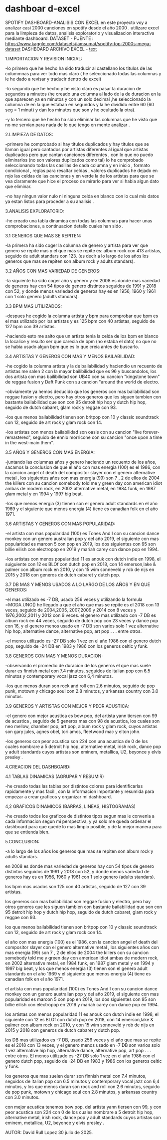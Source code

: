 # dashboar  d-excel 
SPOTIFY DASHBOARD-ANALISIS CON EXCEL 
en este proyecto voy a analizar casi 2000 canciones en spotify desde el año 2000 .
utilizare excel para la limpieza de datos, analisis exploratorio y visualizacion interactiva mediante dashboard. 
DATASET - FUENTE : https://www.kaggle.com/datasets/iamsumat/spotify-top-2000s-mega-dataset 
DASHBOARD ARCHIVO EXCEL - [text](<../../../proyecto dashboard/DASHBOARD SPOTIFY.xlsx>)

1.IMPORTACION Y REVISION INICIAL:

-lo primero que he hecho ha sido traducir al castellano los titulos de las colummnas para ver todo mas claro ( he seleccionado todas las columnas y le he dado a revisar y traducir dentro de excel)

-lo segundo que he hecho y he visto claro es pasar la duracion de segundos a minutos (he creado una columna al lado de la de duracion en la que aparecen ya en minutos y con un solo decimal ,he seleccionado la columna de en la que estaban en segundos y la he dividido entre 60 (60 seg = 1 minut) y dan los minutos que son y he ocultado la otra).

-y lo tercero que he hecho ha sido eliminar las columnas que he visto que no me servian para nada de lo que tengo en mente analizar . 

2.LIMPIEZA DE DATOS:

-primero he comprobado si hay titulos duplicados y hay titulos que se llaman igual pero cantados por artistas diferentes al igual que artistas duplicados pero que cantan canciones diferentes , con lo que no puedo eliminarlos (no son valores duplicados como tal) 
lo he comprobado seleccionando todas las casillas de cada columna y en inicio , formato condicional , reglas para resaltar celdas , valores duplicados he dejado en rojo las celdas de las canciones y en verde la de los artistas para que se vea claramente que hice el proceso de mirarlo para ver si habia algun dato que eliminar.

-no hay ningun valor nulo ni ninguna celda en blanco con lo cual mis datos ya estan listos para proceder a su analisis .

3.ANALISIS EXPLORATORIO:

-he creado una tabla dinamica con todas las columnas para hacer unas comprobaciones, a continuacion detallo cuales han sido .

3.1 GENEROS QUE MAS SE REPITEN:

-la primera ha sido coger la columna de genero y artista para ver que genero se repite mas y el que mas se repite es:
  album rock con 413 artistas, seguido de adult standars con 123. (es decir a lo largo de los años los generos que mas se repiten son album rock y adults standars).

3.2 AÑOS CON MAS VARIEDAD DE GENEROS:

-la siguiente ha sido coger año y genero y en 2008 es donde mas variedad de generos hay con 54 tipos de genero distintos seguidos de 1991 y 2018 con 52, y donde menos variedad de generos hay es en 1956, 1960 y 1961 con 1 solo genero (adults standars).

3.3 BPM MAS UTILIZADOS:

-despues he cogido la columna artista y bpm para comprobar que bpm es el mas utilizado por los artistas y es 125 bpm con 40 artistas, seguido de 127 bpm con 39 artistas.

-haciendo esto me salto que un artista tenia la celda de los bpm en blanco la localice y resulto ser que carecia de bpm (no estaba el dato) no que no se habia usado algun bpm que es lo que creia antes de buscarlo.

3.4 ARTISTAS Y GENEROS CON MAS Y MENOS BAILABILIDAD:

-he cogido la columna artista y la de bailabilidad y haciendio un recuento de artistas me salen 2 con la mayor bailibilidad que es 96 y buscandolos, los dos artista con mas bailibilidad son UB40 con su cancion "kingstone town" de reggae fusion y Daft Punk con su cancion "around the world de electro.

-obviamente ya hemos deducido que los generos con mas bailabilidad son reggae fusion y electro, pero hay otros generos que les siguen tambien con bastante bailabilidad que son con 95 detroit hip hop y dutch hip hop, seguido de dutch cabaret, glam rock y reggae con 93.

-los que menos bailabilidad tienen son britpop con 10 y classic soundtrack con 12, seguido de art rock y glam rock con 14.

-los artistas con menos bailabilidad son oasis con su cancion "live forever-remastered", seguido de ennio morricone con su cancion "once upon a time in the west-main them".

3.5 AÑOS Y GENEROS CON MAS ENERGIA:

-juntando las columnas años y genero haciendo un recuento de los años, sacamos la conclusion de que el año con mas energia (100) es el 1986, con la cancion angel of death del compositor slayer con el genero alternative metal , los siguientes años con mas energia (99) son 7 , 2 de ellos de 2004 the killers con su cancion somebody told me y green day con american idiot ambas de modern rock, en 2002 alternative metal, en 1984 funk, en 1987 glam metal y en 1994 y 1997 big beat.

-los que menos energia (3) tienen son el genero adult standards en el año 1969 y el siguiente que menos energia (4) tiene es canadian folk en el año 1971.

3.6 ARTISTAS Y GENEROS CON MAS POPULARIDAD:

-el artista con mas popularidad (100) es Tones And I con su cancion dance monkey con un genero australian pop y del año 2019, el siguiente con mas popularidad es maroon 5 con pop en 2019, los dos siguientes con 95 son billie eilish con electropop en 2019 y mariah carey con dance pop en 1994.

-los artistas con menos popularidad 11 es anouk con dutch indie en 1998, el suiguiente con 12 es BLOf con dutch pop en 2018, con 14 emerson,lake & palmer con album rock en 2010, y con 15 wim sonneveld y rob de nijs en 2015 y 2018 con generos de dutch cabaret y dutch pop. 

3.7 DB MAS Y MENOS USADOS A LO LARGO DE LOS AÑOS Y EN QUE GENEROS:

-el mas utilizado es -7 DB, usado 256 veces y utilizando la formula =MODA.UNO() he llegado a que el año que mas se repite es el 2018 con 13 veces, seguido de 2004,2005, 2007,2009 y 2014 con 8 veces y 1976,2002,2011 y 2012 con 9 veces. el genero mas utilizado con -7 DB es album rock en 44 veces, seguido de dutch pop con 23 veces y dance pop con 16, y el genero menos usado en -7 DB son varios solo 1 vez alternative hip hop, alternative dance, alternative pop, art pop . . . entre otros.

-el menos utilizado es -27 DB solo 1 vez en el año 1986 con el genero dutch pop, seguido de -24 DB en 1983 y 1986 con los generos celtic y funk.


3.8 GENEROS CON MAS Y MENOS DURACION:

-observando el promedio de duracion de los generos el que mas suele durar es finnish metal con 7.4 minutos,  seguidos de italian pop con 6.5 minutos y contemporary vocal jazz con 6,4 minutos.

-los que menos duran son rock and roll con 2.6 minutos, seguido de pop punk, motown y chicago soul con 2.8 minutos, y arkansas country con 3.0 minutos.

3.9 GENEROS Y ARTISTAS CON MEJOR Y PEOR ACUSTICA: 

-el genero con mejor acustica es bow pop, del artista yann tiersen con 99 de acustica , seguido de 5 generos mas con 98 de acustica, los cuales son neo mellow, chamber pop, art pop, album rock y glam rock, cuyos artistas son gary jules, agnes obel, tori amos, fleetwood mac y elton john.

-los generos con peor acustica son 224 con una acustica de 0 de los cuales nombrare a 5 detroit hip hop, alternative metal, irish rock, dance pop y adult standards cuyos artistas son eminem, metallica, U2, beyonce y elvis presley .

4.CREACION DEL DASHBOARD:

4.1 TABLAS DINAMICAS (AGRUPAR Y RESUMIR)

-he creado todas las tablas por distintos colores para identificarlas rapidamente y mas facil , con la informacion importante y resumida para empezar a crear graficos y organizar mi dashboard.

4,2 GRAFICOS DINAMICOS (BARRAS, LINEAS, HISTOGRAMAS)

-he creado todos los graficos de distintos tipos segun mas le convenia a cada informacion segun mi perspectiva, y ya solo me queda ordenar el dashboard para que quede lo mas limpio posible, y de la mejor manera para que se entienda bien.

5.CONCLUSION:

-a lo largo de los años los generos que mas se repiten son album rock y adults standars.

en 2008 es donde mas variedad de generos hay con 54 tipos de genero distintos seguidos de 1991 y 2018 con 52, y donde menos variedad de generos hay es en 1956, 1960 y 1961 con 1 solo genero (adults standars).

los bpm mas usados son 125 con 40 artistas, seguido de 127 con 39 artistas.

los generos con mas bailabilidad son reggae fusion y electro, pero hay otros generos que les siguen tambien con bastante bailabilidad que son con 95 detroit hip hop y dutch hip hop, seguido de dutch cabaret, glam rock y reggae con 93.

los que menos bailabilidad tienen son britpop con 10 y classic soundtrack con 12, seguido de art rock y glam rock con 14.

el año con mas energia (100) es el 1986, con la cancion angel of death del compositor slayer con el genero alternative metal , los siguientes años con mas energia (99) son 7 , 2 de ellos de 2004 the killers con su cancion somebody told me y green day con american idiot ambas de modern rock, en 2002 alternative metal, en 1984 funk, en 1987 glam metal y en 1994 y 1997 big beat, y los que menos energia (3) tienen son el genero adult standards en el año 1969 y el siguiente que menos energia (4) tiene es canadian folk en el año 1971.

el artista con mas popularidad (100) es Tones And I con su cancion dance monkey con un genero australian pop y del año 2019, el siguiente con mas popularidad es maroon 5 con pop en 2019, los dos siguientes con 95 son billie eilish con electropop en 2019 y mariah carey con dance pop en 1994.

los artistas con menos popularidad 11 es anouk con dutch indie en 1998, el siguiente con 12 es BLOf con dutch pop en 2018, con 14 emerson,lake & palmer con album rock en 2010, y con 15 wim sonneveld y rob de nijs en 2015 y 2018 con generos de dutch cabaret y dutch pop. 

los DB mas utilizados es -7 DB, usado 256 veces y el año que mas se repite es el 2018 con 13 veces, y el genero menos usado en -7 DB son varios solo 1 vez alternative hip hop, alternative dance, alternative pop, art pop . . . entre otros. El menos utilizado es -27 DB solo 1 vez en el año 1986 con el genero dutch pop, seguido de -24 DB en 1983 y 1986 con los generos celtic y funk.

los generos que mas suelen durar son finnish metal con 7.4 minutos, seguidos de italian pop con 6.5 minutos y contemporary vocal jazz con 6,4 minutos, y los que menos duran son rock and roll con 2.6 minutos, seguido de pop punk, motown y chicago soul con 2.8 minutos, y arkansas country con 3.0 minutos.

con mejor acustica tenemos bow pop, del artista yann tiersen con 99, y con peor acustica son 224 con 0 de los cuales nombrare a 5 detroit hip hop, alternative metal, irish rock, dance pop y adult standards cuyos artistas son eminem, metallica, U2, beyonce y elvis presley .

AUTOR: David Rull Lopez 30 julio de 2025. 




